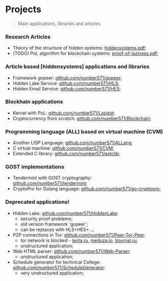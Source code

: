 # Projects
> Main applications, libraries and articles

### Research Articles
* Theory of the structure of hidden systems: [hiddensystems.pdf](https://github.com/Number571/gopeer/blob/master/hiddensystems.pdf "TSHS");
* (TODO) PoL algorithm for blockchain systems: [proof-of-laziness.pdf](https://github.com/Number571/Laziest/blob/master/proof-of-laziness.pdf "TSHS");

### Article based [hiddensystems] applications and libraries
* Framework gopeer: [github.com/number571/gopeer](https://github.com/number571/gopeer "gopeer");
* Hidden Lake Service: [github.com/number571/HLS](https://github.com/number571/HLS "HLS");
* Hidden Email Service: [github.com/number571/HES](https://github.com/number571/HES "HES");

### Blockhain applications
* Kernel with PoL: [github.com/number571/Laziest](https://github.com/number571/Laziest);
* Cryptocurrency from scratch: [github.com/number571/Blockchain](https://github.com/number571/Blockchain);

### Programming language (ALL) based on virtual machine (CVM)
* Another LISP Language: [github.com/number571/ALLang](https://github.com/number571/ALLang);
* C virtual machine: [github.com/number571/CVM](https://github.com/number571/CVM);
* Extended C library: [github.com/number571/extclib](https://github.com/number571/extclib);

### GOST implementations
* Tendermint with GOST cryptography: [github.com/number571/tendermint](https://github.com/number571/tendermint);
* CryptoPro for Golang language: [github.com/number571/go-cryptopro](https://github.com/number571/go-cryptopro);

### Deprecated applications!
* Hidden Lake: [github.com/number571/HiddenLake](https://github.com/number571/HiddenLake):
  * security proof problems;
  * old version framework 'gopeer';
  * can be replaces with HLS+HES+...;
* P2P connections in Tor: [github.com/number571/Peer-Tor-Peer](https://github.com/number571/Peer-Tor-Peer):
  * tor network is blocked - [lenta.ru](https://lenta.ru/articles/2021/12/14/tor), [meduza.io](https://meduza.io/feature/2021/12/10), [tjournal.ru](tjournal.ru/analysis/488026-v-rossii-zhaluyutsya-na-blokirovku-tor-ego-mozhno-zablokirovat-polnostyu-i-chto-togda-delat-otvechayut-specialisty);
  * unstructured application;
* Web HTML parser: [github.com/number571/Web-Parser](https://github.com/number571/Web-Parser):
  * unstructured application;
* Schedule generator for technical College: [github.com/number571/ScheduleGenerator](https://github.com/number571/ScheduleGenerator):
  * very unstructured application;
